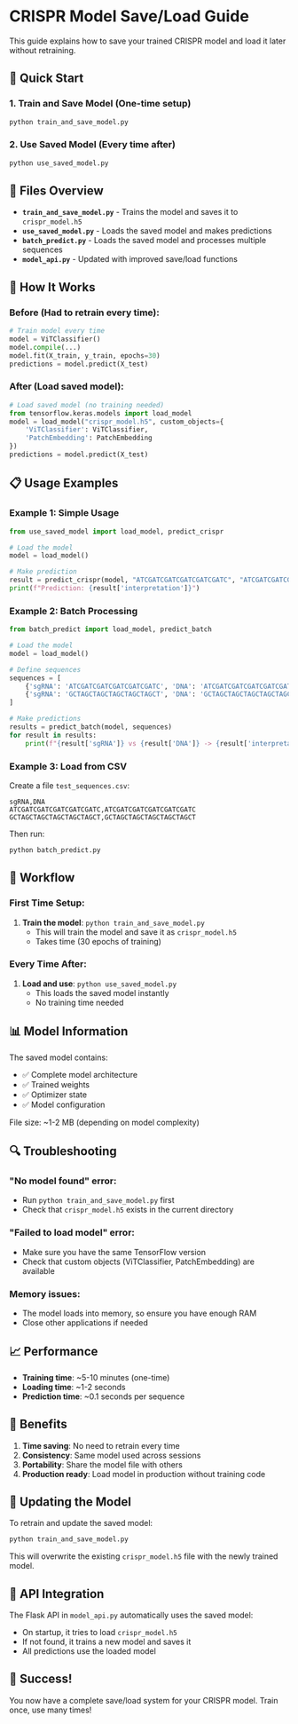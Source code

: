 # CRISPR Model Save/Load Guide

This guide explains how to save your trained CRISPR model and load it later without retraining.

## 🎯 Quick Start

### 1. Train and Save Model (One-time setup)
```bash
python train_and_save_model.py
```

### 2. Use Saved Model (Every time after)
```bash
python use_saved_model.py
```

## 📁 Files Overview

- **`train_and_save_model.py`** - Trains the model and saves it to `crispr_model.h5`
- **`use_saved_model.py`** - Loads the saved model and makes predictions
- **`batch_predict.py`** - Loads the saved model and processes multiple sequences
- **`model_api.py`** - Updated with improved save/load functions

## 🔧 How It Works

### Before (Had to retrain every time):
```python
# Train model every time
model = ViTClassifier()
model.compile(...)
model.fit(X_train, y_train, epochs=30)
predictions = model.predict(X_test)
```

### After (Load saved model):
```python
# Load saved model (no training needed)
from tensorflow.keras.models import load_model
model = load_model("crispr_model.h5", custom_objects={
    'ViTClassifier': ViTClassifier,
    'PatchEmbedding': PatchEmbedding
})
predictions = model.predict(X_test)
```

## 📋 Usage Examples

### Example 1: Simple Usage
```python
from use_saved_model import load_model, predict_crispr

# Load the model
model = load_model()

# Make prediction
result = predict_crispr(model, "ATCGATCGATCGATCGATCGATC", "ATCGATCGATCGATCGATCGATC")
print(f"Prediction: {result['interpretation']}")
```

### Example 2: Batch Processing
```python
from batch_predict import load_model, predict_batch

# Load the model
model = load_model()

# Define sequences
sequences = [
    {'sgRNA': 'ATCGATCGATCGATCGATCGATC', 'DNA': 'ATCGATCGATCGATCGATCGATC'},
    {'sgRNA': 'GCTAGCTAGCTAGCTAGCTAGCT', 'DNA': 'GCTAGCTAGCTAGCTAGCTAGCT'},
]

# Make predictions
results = predict_batch(model, sequences)
for result in results:
    print(f"{result['sgRNA']} vs {result['DNA']} -> {result['interpretation']}")
```

### Example 3: Load from CSV
Create a file `test_sequences.csv`:
```csv
sgRNA,DNA
ATCGATCGATCGATCGATCGATC,ATCGATCGATCGATCGATCGATC
GCTAGCTAGCTAGCTAGCTAGCT,GCTAGCTAGCTAGCTAGCTAGCT
```

Then run:
```bash
python batch_predict.py
```

## 🚀 Workflow

### First Time Setup:
1. **Train the model**: `python train_and_save_model.py`
   - This will train the model and save it as `crispr_model.h5`
   - Takes time (30 epochs of training)

### Every Time After:
1. **Load and use**: `python use_saved_model.py`
   - This loads the saved model instantly
   - No training time needed

## 📊 Model Information

The saved model contains:
- ✅ Complete model architecture
- ✅ Trained weights
- ✅ Optimizer state
- ✅ Model configuration

File size: ~1-2 MB (depending on model complexity)

## 🔍 Troubleshooting

### "No model found" error:
- Run `python train_and_save_model.py` first
- Check that `crispr_model.h5` exists in the current directory

### "Failed to load model" error:
- Make sure you have the same TensorFlow version
- Check that custom objects (ViTClassifier, PatchEmbedding) are available

### Memory issues:
- The model loads into memory, so ensure you have enough RAM
- Close other applications if needed

## 📈 Performance

- **Training time**: ~5-10 minutes (one-time)
- **Loading time**: ~1-2 seconds
- **Prediction time**: ~0.1 seconds per sequence

## 🎯 Benefits

1. **Time saving**: No need to retrain every time
2. **Consistency**: Same model used across sessions
3. **Portability**: Share the model file with others
4. **Production ready**: Load model in production without training code

## 🔄 Updating the Model

To retrain and update the saved model:
```bash
python train_and_save_model.py
```

This will overwrite the existing `crispr_model.h5` file with the newly trained model.

## 📝 API Integration

The Flask API in `model_api.py` automatically uses the saved model:
- On startup, it tries to load `crispr_model.h5`
- If not found, it trains a new model and saves it
- All predictions use the loaded model

## 🎉 Success!

You now have a complete save/load system for your CRISPR model. Train once, use many times! 